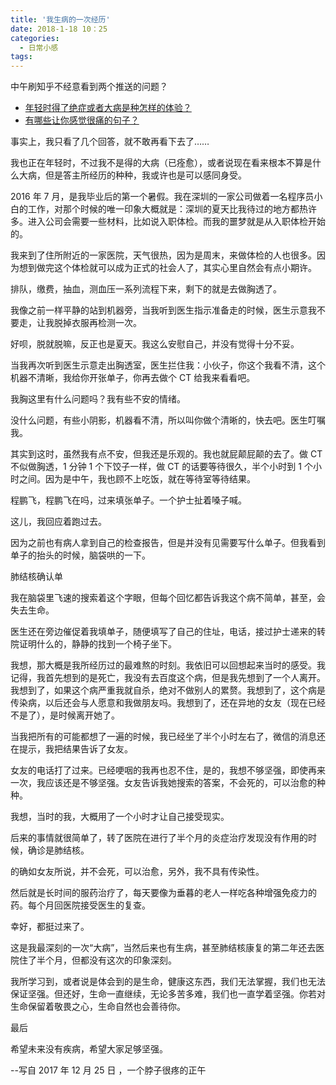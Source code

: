 ```yaml
---
title: '我生病的一次经历'
date: 2018-1-18 10：25
categories:
  - 日常小感
tags:
---
```


中午刷知乎不经意看到两个推送的问题？

* [年轻时得了绝症或者大病是种怎样的体验？](https://www.zhihu.com/question/22213153)
* [有哪些让你感觉很痛的句子？](https://www.zhihu.com/question/264229537)

事实上，我只看了几个回答，就不敢再看下去了……

我也正在年轻时，不过我不是得的大病（已痊愈），或者说现在看来根本不算是什么大病，但是答主所经历的种种，我或许也是可以感同身受。

2016 年 7 月，是我毕业后的第一个暑假。我在深圳的一家公司做着一名程序员小白的工作，对那个时候的唯一印象大概就是：深圳的夏天比我待过的地方都热许多。进入公司会需要一些材料，比如说入职体检。而我的噩梦就是从入职体检开始的。

我来到了住所附近的一家医院，天气很热，因为是周末，来做体检的人也很多。因为想到做完这个体检就可以成为正式的社会人了，其实心里自然会有点小期许。

排队，缴费，抽血，测血压一系列流程下来，剩下的就是去做胸透了。

我像之前一样平静的站到机器旁，当我听到医生指示准备走的时候，医生示意我不要走，让我脱掉衣服再检测一次。

好呗，脱就脱嘛，反正也是夏天。我这么安慰自己，并没有觉得十分不妥。

当我再次听到医生示意走出胸透室，医生拦住我：小伙子，你这个我看不清，这个机器不清晰，我给你开张单子，你再去做个 CT 给我来看看吧。

我胸这里有什么问题吗？我有些不安的情绪。

没什么问题，有些小阴影，机器看不清，所以叫你做个清晰的，快去吧。医生叮嘱我。

其实到这时，虽然我有点不安，但我还是乐观的。我也就屁颠屁颠的去了。做 CT 不似做胸透，1 分钟 1 个下饺子一样，做 CT 的话要等待很久，半个小时到 1 个小时之间。因为是中午，我也顾不上吃饭，就在等待室等待结果。

程鹏飞，程鹏飞在吗，过来填张单子。一个护士扯着嗓子喊。

这儿，我回应着跑过去。

因为之前也有病人拿到自己的检查报告，但是并没有见需要写什么单子。但我看到单子的抬头的时候，脑袋哄的一下。

肺结核确认单

我在脑袋里飞速的搜索着这个字眼，但每个回忆都告诉我这个病不简单，甚至，会失去生命。

医生还在旁边催促着我填单子，随便填写了自己的住址，电话，接过护士递来的转院证明什么的，静静的找到一个椅子坐下。

我想，那大概是我所经历过的最难熬的时刻。我依旧可以回想起来当时的感受。我记得，我首先想到的是死亡，我没有去百度这个病，但是我先想到了一个人离开。我想到了，如果这个病严重我就自杀，绝对不做别人的累赘。我想到了，这个病是传染病，以后还会与人愿意和我做朋友吗。我想到了，还在异地的女友（现在已经不是了），是时候离开她了。

当我把所有的可能都想了一遍的时候，我已经坐了半个小时左右了，微信的消息还在提示，我把结果告诉了女友。

女友的电话打了过来。已经哽咽的我再也忍不住，是的，我想不够坚强，即使再来一次，我应该还是不够坚强。女友告诉我她搜索的答案，不会死的，可以治愈的种种。

我想，当时的我，大概用了一个小时才让自己接受现实。

后来的事情就很简单了，转了医院在进行了半个月的炎症治疗发现没有作用的时候，确诊是肺结核。

的确如女友所说，并不会死，可以治愈，另外，我不具有传染性。

然后就是长时间的服药治疗了，每天要像为垂暮的老人一样吃各种增强免疫力的药。每个月回医院接受医生的复查。

幸好，都挺过来了。

这是我最深刻的一次“大病”，当然后来也有生病，甚至肺结核康复的第二年还去医院住了半个月，但都没有这次的印象深刻。

我所学习到，或者说是体会到的是生命，健康这东西，我们无法掌握，我们也无法保证坚强。但还好，生命一直继续，无论多苦多难，我们也一直学着坚强。你若对生命保留着敬畏之心，生命自然也会善待你。

最后

希望未来没有疾病，希望大家足够坚强。

--写自 2017 年 12 月 25 日 ，一个脖子很疼的正午
